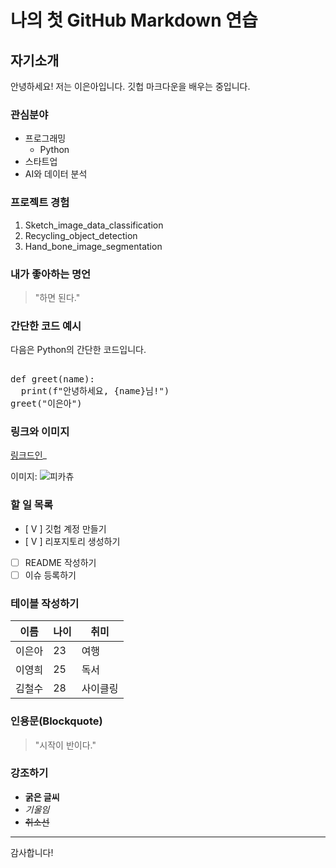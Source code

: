 # 나의 첫 GitHub Markdown 연습

## 자기소개
안녕하세요! 저는 이은아입니다. 깃헙 마크다운을 배우는 중입니다. 

### 관심분야
- 프로그래밍
  - Python
- 스타트업
- AI와 데이터 분석

### 프로젝트 경험
1. Sketch_image_data_classification
2. Recycling_object_detection
3. Hand_bone_image_segmentation

### 내가 좋아하는 명언
> "하면 된다."

### 간단한 코드 예시
다음은 Python의 간단한 코드입니다.

<pre> 
def greet(name): 
  print(f"안녕하세요, {name}님!") 
greet("이은아")
</pre>

### 링크와 이미지
[링크드인](https://www.linkedin.com/in/%EC%9D%80%EC%95%84-%EC%9D%B4-61b347321/)_

이미지:
![피카츄](https://image-cdn.hypb.st/https%3A%2F%2Fkr.hypebeast.com%2Ffiles%2F2017%2F07%2Ftime-15-influential-video-game-characters-0.jpg?q=90&w=1400&cbr=1&fit=max)

### 할 일 목록
- [ V ] 깃헙 계정 만들기
- [ V ] 리포지토리 생성하기
- [ ] README 작성하기
- [ ] 이슈 등록하기

### 테이블 작성하기
| 이름 | 나이 | 취미 |
|-------|-------|-------|
| 이은아 | 23 | 여행 |
| 이영희 | 25 | 독서 |
| 김철수 | 28 | 사이클링 |

### 인용문(Blockquote)
> "시작이 반이다."

### 강조하기
- **굵은 글씨**
- *기울임*
- ~~취소선~~
---
감사합니다!

